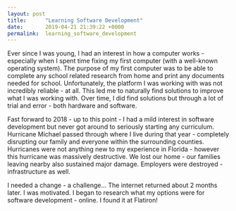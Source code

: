 ```yaml
---
layout: post
title:      "Learning Software Development"
date:       2019-04-21 21:39:22 +0000
permalink:  learning_software_development
---
```



Ever since I was young, I had an interest in how a computer works - especially when I spent time fixing my first computer (with a well-known operating system).  The purpose of my first computer was to be able to complete any school related research from home and print any documents needed for school.  Unfortunately, the platform I was working with was not incredibly reliable - at all.  This led me to naturally find solutions to improve what I was working with.  Over time, I did find solutions but through a lot of trial and error - both hardware and software.

Fast forward to 2018 - up to this point - I had a mild interest in software development but never got around to seriously starting any curriculum.  Hurricane Michael passed through where I live during that year - completely disrupting our family and everyone within the surrounding counties.  Hurricanes were not anything new to my experience in Florida - however this hurricane  was massively destructive.  We lost our home - our families leaving nearby also sustained major damage.  Employers were destroyed - infrastructure as well.  

I needed a change - a challenge...  The internet returned about 2 months later.  I was motivated.  I began to research what my options were for software development - online.  I found it at Flatiron! 


